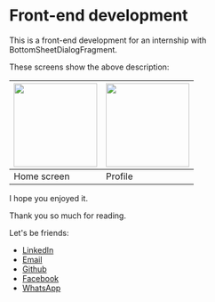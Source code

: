 Front-end development
===============

This is a front-end development for an internship with BottomSheetDialogFragment.

These screens show the above description:

<img src="screenshots/Screenshot1.png" width="150" /> | <img src="screenshots/Screenshot2.png" width="150" />
------------|--------------|
Home screen | Profile      |



I hope you enjoyed it.

Thank you so much for reading.

Let's be friends:
* [LinkedIn](https://www.linkedin.com/in/esp%C3%A9rant-gada-b88469208/)
* [Email](mailto:esperantgada@gmail.com)
* [Github](https://github.com/esperantgada)
* [Facebook](https://web.facebook.com/gada.esperant/)
* [WhatsApp](https://wa.me/0022997756877)




